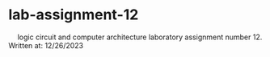 # lab-assignment-12
&emsp; logic circuit and computer architecture laboratory assignment number 12.<br/> 
Written at: 12/26/2023

